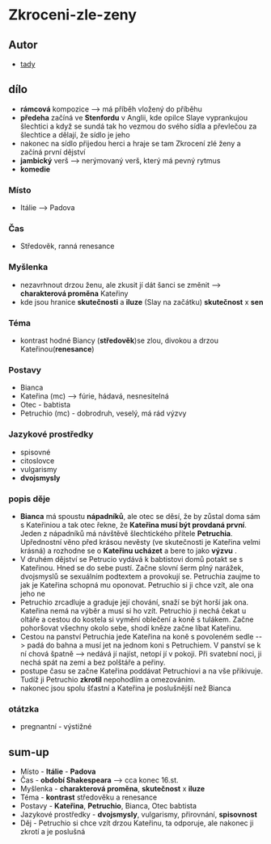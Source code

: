 # Zkroceni-zle-zeny

## Autor
- [tady](Romeo-a-Julie.md#autor)

## dílo
- **rámcová** kompozice --> má příběh vložený do příběhu
- **předeha** začíná ve **Stenfordu** v Anglii, kde opilce Slaye vyprankujou šlechtici a když se sundá tak ho vezmou do svého sídla a převlečou za šlechtice a dělají, že sídlo je jeho
- nakonec na sídlo přijedou herci a hraje se tam Zkrocení zlé ženy a začíná první dějství
- **jambický** verš --> nerýmovaný verš, který má pevný rytmus
- **komedie** 

### Místo
- Itálie --> Padova
### Čas
- Středověk, ranná renesance

### Myšlenka
- nezavrhnout drzou ženu, ale zkusit jí dát šanci se změnit --> **charakterová proměna** Kateřiny
- kde jsou hranice **skutečnosti** a **iluze** (Slay na začátku) **skutečnost** x **sen**

### Téma
- kontrast hodné Biancy (**středověk**)se zlou, divokou a drzou Kateřinou(**renesance**) 
### Postavy
- Bianca
- Kateřina (mc) --> fúrie, hádavá, nesnesitelná
- Otec - babtista
- Petruchio (mc) - dobrodruh, veselý, má rád výzvy

### Jazykové prostředky
- spisovné
- citoslovce
- vulgarismy
- **dvojsmysly**

### popis děje
- **Bianca** má spoustu **nápadníků**, ale otec se děsí, že by zůstal doma sám s Kateřiniou a tak otec řekne, že **Kateřina musí být provdaná první**. Jeden z nápadníků má návštěvě šlechtického přítele **Petruchia**. Upřednostní věno před krásou nevěsty (ve skutečnosti je Kateřina velmi krásná) a rozhodne se o **Kateřinu ucházet** a bere to jako **výzvu** .
- V druhém dějství se Petrucio vydává k babtistovi domů potakt se s Kateřinou. Hned se do sebe pustí. Začne slovní šerm plný narážek, dvojsmyslů se sexuálním podtextem a provokují se. Petruchia zaujme to jak je Kateřina schopná mu oponovat. Petruchio si ji chce vzít, ale ona jeho ne
- Petruchio zrcadluje a graduje její chování, snaží se být horší jak ona. Kateřina nemá na výběr a musí si ho vzít. Petruchio ji nechá čekat u oltáře a cestou do kostela si vymění oblečení a koně s tulákem. Začne pohoršovat všechny okolo sebe, shodí kněze začne líbat Kateřinu.
- Cestou na panství Petruchia jede Kateřina na koně s povoleném sedle --> padá do bahna a musí jet na jednom koni s Petruchiem. V panství se k ní chová špatně --> nedává jí najíst, netopí jí v pokoji. Při svatební noci, ji nechá spát na zemi a bez polštáře a peřiny.
- postupe času se začne Kateřina poddávat Petruchiovi a na vše přikivuje. Tudíž ji Petruchio **zkrotil** nepohodlím a omezováním. 
- nakonec jsou spolu šťastní a Kateřina je poslušnější než Bianca

### otátzka
- pregnantní - výstižné

## sum-up
- Místo - **Itálie** - **Padova**
- Čas - **období Shakespeara** --> cca konec 16.st.
- Myšlenka - **charakterová proměna**, **skutečnost** x **iluze**
- Téma - **kontrast** středověku a renesance
- Postavy - **Kateřina**, **Petruchio**, Bianca, Otec babtista
- Jazykové prostředky - **dvojsmysly**, vulgarismy, přirovnání, **spisovnost**
- Děj - Petruchio si chce vzít drzou Kateřinu, ta odporuje, ale nakonec ji zkrotí a je poslušná